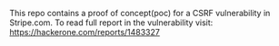 This repo contains a proof of concept(poc) for a CSRF vulnerability in Stripe.com.
To read full report in the vulnerability visit: https://hackerone.com/reports/1483327
